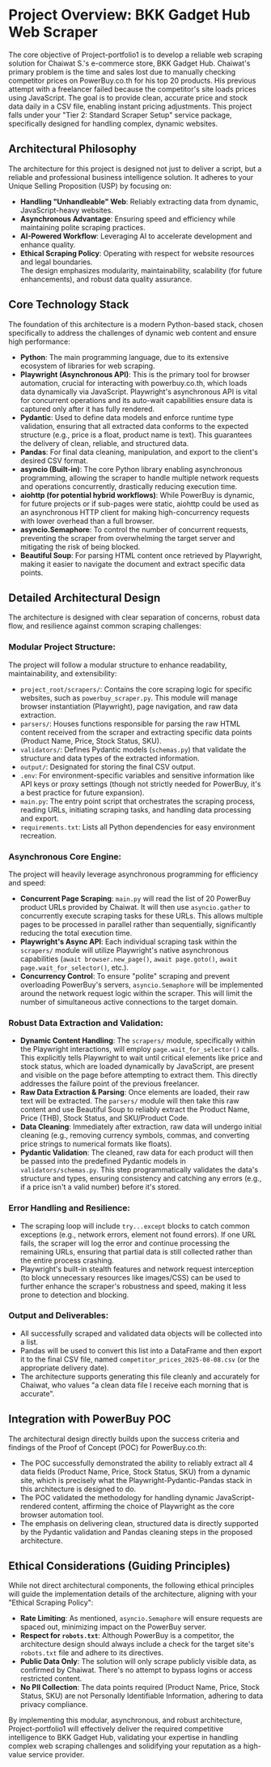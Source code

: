 # Project Overview: BKK Gadget Hub Web Scraper

The core objective of Project-portfolio1 is to develop a reliable web scraping solution for Chaiwat S.'s e-commerce store, BKK Gadget Hub. Chaiwat's primary problem is the time and sales lost due to manually checking competitor prices on PowerBuy.co.th for his top 20 products. His previous attempt with a freelancer failed because the competitor's site loads prices using JavaScript. The goal is to provide clean, accurate price and stock data daily in a CSV file, enabling instant pricing adjustments. This project falls under your "Tier 2: Standard Scraper Setup" service package, specifically designed for handling complex, dynamic websites.

## Architectural Philosophy

The architecture for this project is designed not just to deliver a script, but a reliable and professional business intelligence solution. It adheres to your Unique Selling Proposition (USP) by focusing on:

-   **Handling "Unhandleable" Web**: Reliably extracting data from dynamic, JavaScript-heavy websites.
-   **Asynchronous Advantage**: Ensuring speed and efficiency while maintaining polite scraping practices.
-   **AI-Powered Workflow**: Leveraging AI to accelerate development and enhance quality.
-   **Ethical Scraping Policy**: Operating with respect for website resources and legal boundaries.  
    The design emphasizes modularity, maintainability, scalability (for future enhancements), and robust data quality assurance.

## Core Technology Stack

The foundation of this architecture is a modern Python-based stack, chosen specifically to address the challenges of dynamic web content and ensure high performance:

-   **Python**: The main programming language, due to its extensive ecosystem of libraries for web scraping.
-   **Playwright (Asynchronous API)**: This is the primary tool for browser automation, crucial for interacting with powerbuy.co.th, which loads data dynamically via JavaScript. Playwright's asynchronous API is vital for concurrent operations and its auto-wait capabilities ensure data is captured only after it has fully rendered.
-   **Pydantic**: Used to define data models and enforce runtime type validation, ensuring that all extracted data conforms to the expected structure (e.g., price is a float, product name is text). This guarantees the delivery of clean, reliable, and structured data.
-   **Pandas**: For final data cleaning, manipulation, and export to the client's desired CSV format.
-   **asyncio (Built-in)**: The core Python library enabling asynchronous programming, allowing the scraper to handle multiple network requests and operations concurrently, drastically reducing execution time.
-   **aiohttp (for potential hybrid workflows)**: While PowerBuy is dynamic, for future projects or if sub-pages were static, aiohttp could be used as an asynchronous HTTP client for making high-concurrency requests with lower overhead than a full browser.
-   **asyncio.Semaphore**: To control the number of concurrent requests, preventing the scraper from overwhelming the target server and mitigating the risk of being blocked.
-   **Beautiful Soup**: For parsing HTML content once retrieved by Playwright, making it easier to navigate the document and extract specific data points.

## Detailed Architectural Design

The architecture is designed with clear separation of concerns, robust data flow, and resilience against common scraping challenges:

### Modular Project Structure:

The project will follow a modular structure to enhance readability, maintainability, and extensibility:

-   `project_root/scrapers/`: Contains the core scraping logic for specific websites, such as `powerbuy_scraper.py`. This module will manage browser instantiation (Playwright), page navigation, and raw data extraction.
-   `parsers/`: Houses functions responsible for parsing the raw HTML content received from the scraper and extracting specific data points (Product Name, Price, Stock Status, SKU).
-   `validators/`: Defines Pydantic models (`schemas.py`) that validate the structure and data types of the extracted information.
-   `output/`: Designated for storing the final CSV output.
-   `.env`: For environment-specific variables and sensitive information like API keys or proxy settings (though not strictly needed for PowerBuy, it's a best practice for future expansion).
-   `main.py`: The entry point script that orchestrates the scraping process, reading URLs, initiating scraping tasks, and handling data processing and export.
-   `requirements.txt`: Lists all Python dependencies for easy environment recreation.

### Asynchronous Core Engine:

The project will heavily leverage asynchronous programming for efficiency and speed:

-   **Concurrent Page Scraping**: `main.py` will read the list of 20 PowerBuy product URLs provided by Chaiwat. It will then use `asyncio.gather` to concurrently execute scraping tasks for these URLs. This allows multiple pages to be processed in parallel rather than sequentially, significantly reducing the total execution time.
-   **Playwright's Async API**: Each individual scraping task within the `scrapers/` module will utilize Playwright's native asynchronous capabilities (`await browser.new_page()`, `await page.goto()`, `await page.wait_for_selector()`, etc.).
-   **Concurrency Control**: To ensure "polite" scraping and prevent overloading PowerBuy's servers, `asyncio.Semaphore` will be implemented around the network request logic within the scraper. This will limit the number of simultaneous active connections to the target domain.

### Robust Data Extraction and Validation:

-   **Dynamic Content Handling**: The `scrapers/` module, specifically within the Playwright interactions, will employ `page.wait_for_selector()` calls. This explicitly tells Playwright to wait until critical elements like price and stock status, which are loaded dynamically by JavaScript, are present and visible on the page before attempting to extract them. This directly addresses the failure point of the previous freelancer.
-   **Raw Data Extraction & Parsing**: Once elements are loaded, their raw text will be extracted. The `parsers/` module will then take this raw content and use Beautiful Soup to reliably extract the Product Name, Price (THB), Stock Status, and SKU/Product Code.
-   **Data Cleaning**: Immediately after extraction, raw data will undergo initial cleaning (e.g., removing currency symbols, commas, and converting price strings to numerical formats like floats).
-   **Pydantic Validation**: The cleaned, raw data for each product will then be passed into the predefined Pydantic models in `validators/schemas.py`. This step programmatically validates the data's structure and types, ensuring consistency and catching any errors (e.g., if a price isn't a valid number) before it's stored.

### Error Handling and Resilience:

-   The scraping loop will include `try...except` blocks to catch common exceptions (e.g., network errors, element not found errors). If one URL fails, the scraper will log the error and continue processing the remaining URLs, ensuring that partial data is still collected rather than the entire process crashing.
-   Playwright's built-in stealth features and network request interception (to block unnecessary resources like images/CSS) can be used to further enhance the scraper's robustness and speed, making it less prone to detection and blocking.

### Output and Deliverables:

-   All successfully scraped and validated data objects will be collected into a list.
-   Pandas will be used to convert this list into a DataFrame and then export it to the final CSV file, named `competitor_prices_2025-08-08.csv` (or the appropriate delivery date).
-   The architecture supports generating this file cleanly and accurately for Chaiwat, who values "a clean data file I receive each morning that is accurate".

## Integration with PowerBuy POC

The architectural design directly builds upon the success criteria and findings of the Proof of Concept (POC) for PowerBuy.co.th:

-   The POC successfully demonstrated the ability to reliably extract all 4 data fields (Product Name, Price, Stock Status, SKU) from a dynamic site, which is precisely what the Playwright-Pydantic-Pandas stack in this architecture is designed to do.
-   The POC validated the methodology for handling dynamic JavaScript-rendered content, affirming the choice of Playwright as the core browser automation tool.
-   The emphasis on delivering clean, structured data is directly supported by the Pydantic validation and Pandas cleaning steps in the proposed architecture.

## Ethical Considerations (Guiding Principles)

While not direct architectural components, the following ethical principles will guide the implementation details of the architecture, aligning with your "Ethical Scraping Policy":

-   **Rate Limiting**: As mentioned, `asyncio.Semaphore` will ensure requests are spaced out, minimizing impact on the PowerBuy server.
-   **Respect for `robots.txt`**: Although PowerBuy is a competitor, the architecture design should always include a check for the target site's `robots.txt` file and adhere to its directives.
-   **Public Data Only**: The solution will only scrape publicly visible data, as confirmed by Chaiwat. There's no attempt to bypass logins or access restricted content.
-   **No PII Collection**: The data points required (Product Name, Price, Stock Status, SKU) are not Personally Identifiable Information, adhering to data privacy compliance.

By implementing this modular, asynchronous, and robust architecture, Project-portfolio1 will effectively deliver the required competitive intelligence to BKK Gadget Hub, validating your expertise in handling complex web scraping challenges and solidifying your reputation as a high-value service provider.

